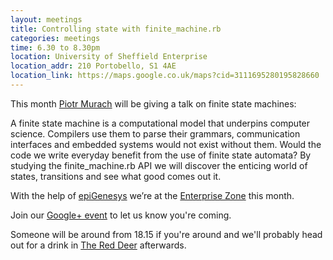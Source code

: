 ```yaml
---
layout: meetings
title: Controlling state with finite_machine.rb
categories: meetings
time: 6.30 to 8.30pm
location: University of Sheffield Enterprise
location_addr: 210 Portobello, S1 4AE
location_link: https://maps.google.co.uk/maps?cid=3111695280195828660
---
```


This month [Piotr Murach](https://github.com/peter-murach) will be
giving a talk on finite state machines:

A finite state machine is a computational model that underpins computer
science. Compilers use them to parse their grammars,
communication interfaces and embedded systems would not exist without
them. Would the code we write everyday benefit from the use of finite
state automata? By studying the finite_machine.rb API we will discover
the enticing world of states, transitions and see what good comes out
it.

With the help of [epiGenesys](http://www.epigenesys.org.uk/) we’re at the [Enterprise Zone](http://enterprise.shef.ac.uk/about-us) this month.

Join our [Google+
event](https://plus.google.com/events/cqsfkcngvec5eip5dpasup4rous) to let us know you're coming.

Someone will be around from 18.15 if you're around and we'll probably head out for a drink in [The Red
Deer](http://www.red-deer-sheffield.co.uk/) afterwards.
